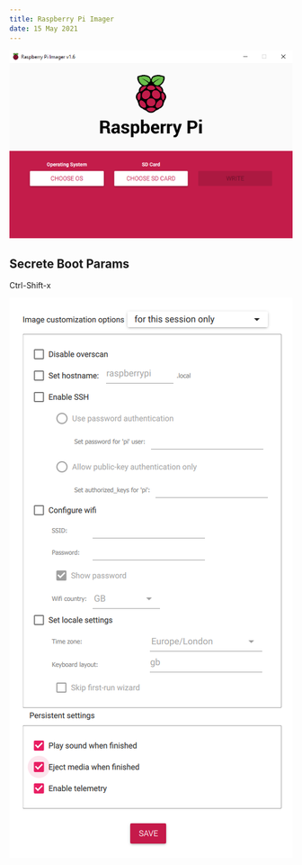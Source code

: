 ```yaml
---
title: Raspberry Pi Imager
date: 15 May 2021
---
```


![](image-1.png)

## Secrete Boot Params

Ctrl-Shift-x

![](image-2.png)
